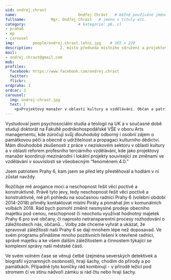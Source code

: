 ```yaml
---
uid: ondrej.chrast
name:                           Ondřej Chrást  	# běžně používáné jméno
fullname: 			Mgr. Ondřej Chrást   # jméno s tituly etc.
category:                       # kategorie: p6, cl
- praha6
- mp
- carousel
img: 		people/ondrej.chrast.letni.jpg    # 165 x 220
description: 			2. místo předseda místního sdružení a projektový manažer v oblasti kultury a vzdělávání. Občan a patriot Prahy 6.            	        			# kratký popis, max 160 znaků
mail:
- ondrej.chrast@gmail.com
mob: 				
profiles:
  facebook: https://www.facebook.com/ondrej.chrast
  twitter: 
  flickr: 
ordpraha: 3
ordcar: 3
carousel:
  img: ondrej-chrast.jpg
  text: |
    <p>Projektový manažer v oblasti kultury a vzdělávání. Občan a patriot Prahy 6.</p>
---
```


Vystudoval jsem psychosociální studia a teologii na UK a v současné době studuji doktorát na Fakultě podnikohospodářské VŠE v oboru Arts managementu, kde zúročuji svůj dlouhodobý odborný i osobní zájem o památkovou péči a obecně o udržitelnost a propagaci kulturního dědictví.  Mám dlouhodobé zkušenosti z práce v neziskovém sektoru v oblasti kultury a v oblasti reforem profesního terciárního vzdělávání, kde jako projektový manažer koordinuji mezinárodní i lokální projekty související ze změnami ve vzdělávání v souvislosti se všeobecným “fenoménem 4.0.” 

Jsem patriotem Prahy 6, kam jsem se před lety přestěhoval a hodlám v ní zůstat navždy.

Rozčiluje mě arogance moci a neschopnost řešit věci poctivě a konstruktivně. Právě tyto jevy, tedy neschopnost řešit věci poctivě a konstruktivně, mě při pohledu na současnou radnici Prahy 6 (volební období 2014-2018) přiměly kontaktovat místní Piráty a pomáhat jim v komunálních volbách 2018. Rád bych pomohl změnit nesmyslné prodeje obecního majetku pod cenou, neschopnost či neochotu využívat hodnotný majetek Prahy 6 pro své občany, či  naprosto netransparentní procesy rozhodování o záležitostech nás, občanů...  Volby zde chceme vyhrát a ukázat, že spravovat záležitosti naší Prahy 6 se dají  mnohem lépe než doposavad. Ve svém programu přinášíme mnoho pozitivních řešení k otevřené radnici, správě majetku a ke všem dalším záležitostem a činnostem týkající se komplexní správy naší městské části. 

Ve svém volném čase se věnuji četbě (zejména severských detektivek a biografií významných osobností), hraji šachy, chodím do přírody a po památkách. Případně tyto koníčky rád kombinuji - v přírodě ležící pod stromem či ve stínu nádvoří zámku si rád čtu nebo hraji šachy.

